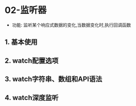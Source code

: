 # 02-监听器

- 功能: 监听某个响应式数据的变化,当数据变化时,执行回调函数

## 1. 基本使用

## 2. watch配置选项

## 3. watch字符串、数组和API语法

## 4. watch深度监听